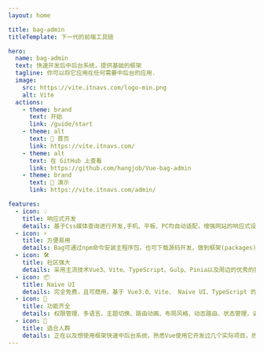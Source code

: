 ```yaml
---
layout: home

title: bag-admin
titleTemplate: 下一代的前端工具链

hero:
  name: bag-admin
  text: 快速开发后中后台系统，提供基础的框架
  tagline: 你可以将它应用在任何需要中后台的应用.
  image:
    src: https://vite.itnavs.com/logo-min.png
    alt: Vite
  actions:
    - theme: brand
      text: 开始
      link: /guide/start
    - theme: alt
      text: 🤗 首页
      link: https://vite.itnavs.com/
    - theme: alt
      text: 在 GitHub 上查看
      link: https://github.com/hangjob/Vue-bag-admin
    - theme: brand
      text: 🎉 演示
      link: https://vite.itnavs.com/admin/

features:
  - icon: 💡
    title: 响应式开发
    details: 基于Css媒体查询进行开发,手机、平板、PC均自动适配，增强网站的响应式设计，提高网站的可用性，减少开发成本和维护工作
  - icon: ⚡️
    title: 方便易用
    details: Bag可通过npm命令安装主程序包，也可下载源码开发，做到框架(packages)和应用(app)分开，即可以减少项目之间的耦合，也能提升项目扩展性
  - icon: 🛠️
    title: 社区强大
    details: 采用主流技术Vue3、Vite、TypeScript、Gulp、Pinia以及周边的优秀的插件搭建，不用担心自己业务所受框架有限的瓶颈
  - icon: 📦
    title: Naive UI
    details: 完全免费，且可商用，基于 Vue3.0、Vite、 Naive UI、TypeScript 的中后台解决方案，它使用了最新的前端技术栈，并提炼了典型的业务模型
  - icon: 🔩
    title: 功能齐全
    details: 权限管理、多语言、主题切换、路由动画、布局风格、动态路由、状态管理，请求封装等等，旨在让开发者能够以最小的成本开发中后台系统，降低开发量
  - icon: 🔑
    title: 适合人群
    details: 正在以及想使用框架快速中后台系统，熟悉Vue使用它开发过几个实际项目，热爱技术，爱学习，想进阶和提升的同学
---
```

